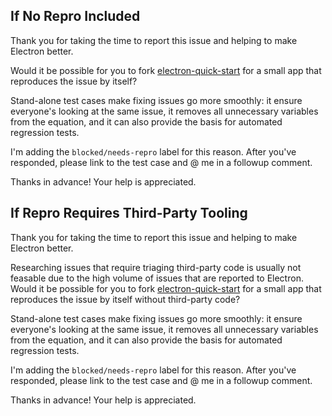 ## If No Repro Included

Thank you for taking the time to report this issue and helping to make Electron better.

Would it be possible for you to fork [electron-quick-start](https://github.com/electron/electron-quick-start) for a small app that reproduces the issue by itself?

Stand-alone test cases make fixing issues go more smoothly: it ensure everyone's looking at the same issue, it removes all unnecessary variables from the equation, and it can also provide the basis for automated regression tests.

I'm adding the `blocked/needs-repro` label for this reason. After you've responded, please link to the test case and @ me in a followup comment.

Thanks in advance! Your help is appreciated.

## If Repro Requires Third-Party Tooling

Thank you for taking the time to report this issue and helping to make Electron better.

Researching issues that require triaging third-party code is usually not feasable due to the high volume of issues that are reported to Electron.
Would it be possible for you to fork [electron-quick-start](https://github.com/electron/electron-quick-start) for a small app that reproduces the issue by itself without third-party code?

Stand-alone test cases make fixing issues go more smoothly: it ensure everyone's looking at the same issue, it removes all unnecessary variables from the equation, and it can also provide the basis for automated regression tests.

I'm adding the `blocked/needs-repro` label for this reason. After you've responded, please link to the test case and @ me in a followup comment.

Thanks in advance! Your help is appreciated.


